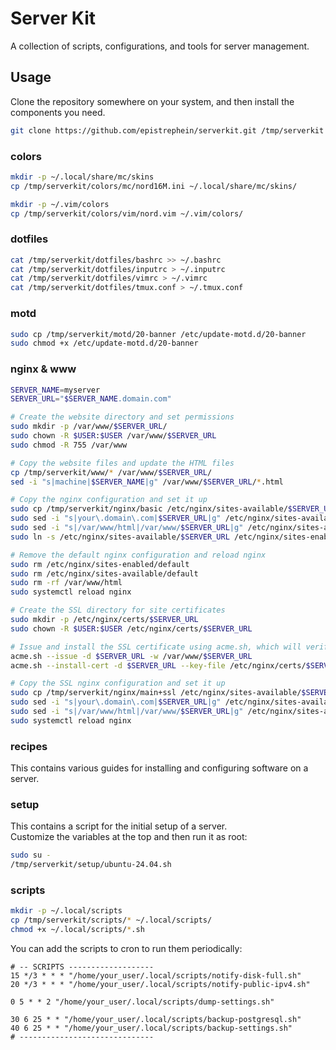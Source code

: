 # Server Kit

A collection of scripts, configurations, and tools for server management.

## Usage

Clone the repository somewhere on your system, and then install the components
you need.

```bash
git clone https://github.com/epistrephein/serverkit.git /tmp/serverkit
```

### colors

```bash
mkdir -p ~/.local/share/mc/skins
cp /tmp/serverkit/colors/mc/nord16M.ini ~/.local/share/mc/skins/

mkdir -p ~/.vim/colors
cp /tmp/serverkit/colors/vim/nord.vim ~/.vim/colors/
```

### dotfiles

```bash
cat /tmp/serverkit/dotfiles/bashrc >> ~/.bashrc
cat /tmp/serverkit/dotfiles/inputrc > ~/.inputrc
cat /tmp/serverkit/dotfiles/vimrc > ~/.vimrc
cat /tmp/serverkit/dotfiles/tmux.conf > ~/.tmux.conf
```

### motd

```bash
sudo cp /tmp/serverkit/motd/20-banner /etc/update-motd.d/20-banner
sudo chmod +x /etc/update-motd.d/20-banner
```

### nginx & www

```bash
SERVER_NAME=myserver
SERVER_URL="$SERVER_NAME.domain.com"

# Create the website directory and set permissions
sudo mkdir -p /var/www/$SERVER_URL/
sudo chown -R $USER:$USER /var/www/$SERVER_URL
sudo chmod -R 755 /var/www

# Copy the website files and update the HTML files
cp /tmp/serverkit/www/* /var/www/$SERVER_URL/
sed -i "s|machine|$SERVER_NAME|g" /var/www/$SERVER_URL/*.html

# Copy the nginx configuration and set it up
sudo cp /tmp/serverkit/nginx/basic /etc/nginx/sites-available/$SERVER_URL
sudo sed -i "s|your\.domain\.com|$SERVER_URL|g" /etc/nginx/sites-available/$SERVER_URL
sudo sed -i "s|/var/www/html|/var/www/$SERVER_URL|g" /etc/nginx/sites-available/$SERVER_URL
sudo ln -s /etc/nginx/sites-available/$SERVER_URL /etc/nginx/sites-enabled/$SERVER_URL

# Remove the default nginx configuration and reload nginx
sudo rm /etc/nginx/sites-enabled/default
sudo rm /etc/nginx/sites-available/default
sudo rm -rf /var/www/html
sudo systemctl reload nginx

# Create the SSL directory for site certificates
sudo mkdir -p /etc/nginx/certs/$SERVER_URL
sudo chown -R $USER:$USER /etc/nginx/certs/$SERVER_URL

# Issue and install the SSL certificate using acme.sh, which will verify the domain ownership
acme.sh --issue -d $SERVER_URL -w /var/www/$SERVER_URL
acme.sh --install-cert -d $SERVER_URL --key-file /etc/nginx/certs/$SERVER_URL/key.pem --fullchain-file /etc/nginx/certs/$SERVER_URL/fullchain.pem --reloadcmd "sudo systemctl restart nginx"

# Copy the SSL nginx configuration and set it up
sudo cp /tmp/serverkit/nginx/main+ssl /etc/nginx/sites-available/$SERVER_URL
sudo sed -i "s|your\.domain\.com|$SERVER_URL|g" /etc/nginx/sites-available/$SERVER_URL
sudo sed -i "s|/var/www/html|/var/www/$SERVER_URL|g" /etc/nginx/sites-available/$SERVER_URL
sudo systemctl reload nginx
```

### recipes

This contains various guides for installing and configuring software on a server.

### setup

This contains a script for the initial setup of a server.  
Customize the variables at the top and then run it as root:

```bash
sudo su -
/tmp/serverkit/setup/ubuntu-24.04.sh
```

### scripts

```bash
mkdir -p ~/.local/scripts
cp /tmp/serverkit/scripts/* ~/.local/scripts/
chmod +x ~/.local/scripts/*.sh
```

You can add the scripts to cron to run them periodically:

```
# -- SCRIPTS -------------------
15 */3 * * * "/home/your_user/.local/scripts/notify-disk-full.sh"
20 */3 * * * "/home/your_user/.local/scripts/notify-public-ipv4.sh"

0 5 * * 2 "/home/your_user/.local/scripts/dump-settings.sh"

30 6 25 * * "/home/your_user/.local/scripts/backup-postgresql.sh"
40 6 25 * * "/home/your_user/.local/scripts/backup-settings.sh"
# ------------------------------
```
